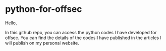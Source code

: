 # python-for-offsec

Hello,

In this github repo, you can access the python codes I have developed for offsec. You can find the details of the codes I have published in the articles I will publish on my personal website.

